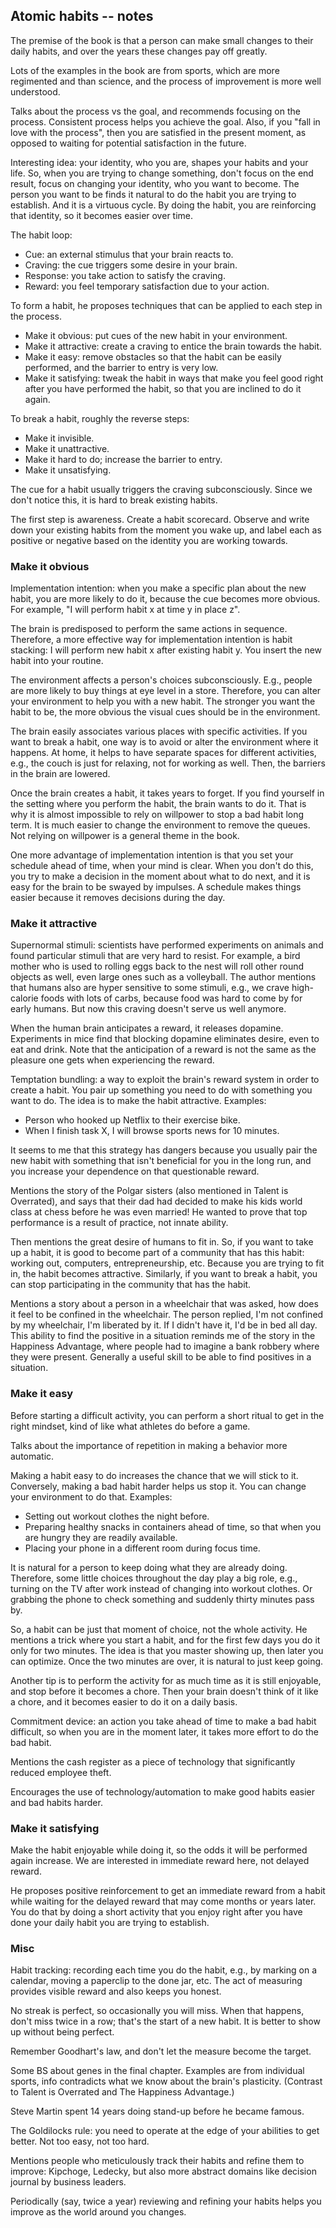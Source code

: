 ## Atomic habits -- notes

The premise of the book is that a person can make small changes to their daily
habits, and over the years these changes pay off greatly.

Lots of the examples in the book are from sports, which are more regimented and
than science, and the process of improvement is more well understood.

Talks about the process vs the goal, and recommends focusing on the process.
Consistent process helps you achieve the goal.
Also, if you "fall in love with the process", then you are satisfied in the
present moment, as opposed to waiting for potential satisfaction in the future.

Interesting idea: your identity, who you are, shapes your habits and your life.
So, when you are trying to change something, don't focus on the end result,
focus on changing your identity, who you want to become.
The person you want to be finds it natural to do the habit you are trying to
establish.
And it is a virtuous cycle.
By doing the habit, you are reinforcing that identity, so it becomes easier over
time.

The habit loop:

* Cue: an external stimulus that your brain reacts to.
* Craving: the cue triggers some desire in your brain.
* Response: you take action to satisfy the craving.
* Reward: you feel temporary satisfaction due to your action.

To form a habit, he proposes techniques that can be applied to each step in the
process.

* Make it obvious: put cues of the new habit in your environment.
* Make it attractive: create a craving to entice the brain towards the habit.
* Make it easy: remove obstacles so that the habit can be easily performed, and
  the barrier to entry is very low.
* Make it satisfying: tweak the habit in ways that make you feel good right
  after you have performed the habit, so that you are inclined to do it again.

To break a habit, roughly the reverse steps:

* Make it invisible.
* Make it unattractive.
* Make it hard to do; increase the barrier to entry.
* Make it unsatisfying.

The cue for a habit usually triggers the craving subconsciously.
Since we don't notice this, it is hard to break existing habits.

The first step is awareness.
Create a habit scorecard.
Observe and write down your existing habits from the moment you wake up, and
label each as positive or negative based on the identity you are working
towards.

### Make it obvious

Implementation intention: when you make a specific plan about the new habit, you
are more likely to do it, because the cue becomes more obvious.
For example, "I will perform habit x at time y in place z".

The brain is predisposed to perform the same actions in sequence.
Therefore, a more effective way for implementation intention is habit stacking:
I will perform new habit x after existing habit y.
You insert the new habit into your routine.

The environment affects a person's choices subconsciously.
E.g., people are more likely to buy things at eye level in a store.
Therefore, you can alter your environment to help you with a new habit.
The stronger you want the habit to be, the more obvious the visual cues should
be in the environment.

The brain easily associates various places with specific activities.
If you want to break a habit, one way is to avoid or alter the environment where
it happens.
At home, it helps to have separate spaces for different activities, e.g., the
couch is just for relaxing, not for working as well.
Then, the barriers in the brain are lowered.

Once the brain creates a habit, it takes years to forget.
If you find yourself in the setting where you perform the habit, the brain wants
to do it.
That is why it is almost impossible to rely on willpower to stop a bad habit
long term.
It is much easier to change the environment to remove the queues.
Not relying on willpower is a general theme in the book.

One more advantage of implementation intention is that you set your schedule
ahead of time, when your mind is clear.
When you don't do this, you try to make a decision in the moment about what to
do next, and it is easy for the brain to be swayed by impulses.
A schedule makes things easier because it removes decisions during the day.

### Make it attractive

Supernormal stimuli: scientists have performed experiments on animals and found
particular stimuli that are very hard to resist.
For example, a bird mother who is used to rolling eggs back to the nest will
roll other round objects as well, even large ones such as a volleyball.
The author mentions that humans also are hyper sensitive to some stimuli, e.g.,
we crave high-calorie foods with lots of carbs, because food was hard to come by
for early humans.
But now this craving doesn't serve us well anymore.

When the human brain anticipates a reward, it releases dopamine.
Experiments in mice find that blocking dopamine eliminates desire, even to eat
and drink.
Note that the anticipation of a reward is not the same as the pleasure one gets
when experiencing the reward.

Temptation bundling: a way to exploit the brain's reward system in order to
create a habit.
You pair up something you need to do with something you want to do.
The idea is to make the habit attractive. Examples:

* Person who hooked up Netflix to their exercise bike.
* When I finish task X, I will browse sports news for 10 minutes.

It seems to me that this strategy has dangers because you usually pair the new
habit with something that isn't beneficial for you in the long run, and you
increase your dependence on that questionable reward.

Mentions the story of the Polgar sisters (also mentioned in Talent is
Overrated), and says that their dad had decided to make his kids world class at
chess before he was even married!
He wanted to prove that top performance is a result of practice, not innate
ability.

Then mentions the great desire of humans to fit in.
So, if you want to take up a habit, it is good to become part of a community
that has this habit: working out, computers, entrepreneurship, etc.
Because you are trying to fit in, the habit becomes attractive.
Similarly, if you want to break a habit, you can stop participating in the
community that has the habit.

Mentions a story about a person in a wheelchair that was asked, how does it feel
to be confined in the wheelchair.
The person replied, I'm not confined by my wheelchair, I'm liberated by it.
If I didn't have it, I'd be in bed all day.
This ability to find the positive in a situation reminds me of the story in the
Happiness Advantage, where people had to imagine a bank robbery where they were
present.
Generally a useful skill to be able to find positives in a situation.

### Make it easy

Before starting a difficult activity, you can perform a short ritual to get in
the right mindset, kind of like what athletes do before a game.

Talks about the importance of repetition in making a behavior more automatic.

Making a habit easy to do increases the chance that we will stick to it.
Conversely, making a bad habit harder helps us stop it.
You can change your environment to do that. Examples:

* Setting out workout clothes the night before.
* Preparing healthy snacks in containers ahead of time, so that when you are
  hungry they are readily available.
* Placing your phone in a different room during focus time.

It is natural for a person to keep doing what they are already doing.
Therefore, some little choices throughout the day play a big role, e.g., turning
on the TV after work instead of changing into workout clothes.
Or grabbing the phone to check something and suddenly thirty minutes pass by.

So, a habit can be just that moment of choice, not the whole activity.
He mentions a trick where you start a habit, and for the first few days you do
it only for two minutes.
The idea is that you master showing up, then later you can optimize.
Once the two minutes are over, it is natural to just keep going.

Another tip is to perform the activity for as much time as it is still
enjoyable, and stop before it becomes a chore.
Then your brain doesn't think of it like a chore, and it becomes easier to do it
on a daily basis.

Commitment device: an action you take ahead of time to make a bad habit
difficult, so when you are in the moment later, it takes more effort to do the
bad habit.

Mentions the cash register as a piece of technology that significantly reduced
employee theft.

Encourages the use of technology/automation to make good habits easier and bad
habits harder.

### Make it satisfying

Make the habit enjoyable while doing it, so the odds it will be performed again
increase.
We are interested in immediate reward here, not delayed reward.

He proposes positive reinforcement to get an immediate reward from a habit while
waiting for the delayed reward that may come months or years later.
You do that by doing a short activity that you enjoy right after you have done
your daily habit you are trying to establish.

### Misc

Habit tracking: recording each time you do the habit, e.g., by marking on a
calendar, moving a paperclip to the done jar, etc.
The act of measuring provides visible reward and also keeps you honest.

No streak is perfect, so occasionally you will miss.
When that happens, don't miss twice in a row; that's the start of a new habit.
It is better to show up without being perfect.

Remember Goodhart's law, and don't let the measure become the target.

Some BS about genes in the final chapter.
Examples are from individual sports, info contradicts what we know about the
brain's plasticity.
(Contrast to Talent is Overrated and The Happiness Advantage.)

Steve Martin spent 14 years doing stand-up before he became famous.

The Goldilocks rule: you need to operate at the edge of your abilities to get
better.
Not too easy, not too hard.

Mentions people who meticulously track their habits and refine them to improve:
Kipchoge, Ledecky, but also more abstract domains like decision journal by
business leaders.

Periodically (say, twice a year) reviewing and refining your habits helps you
improve as the world around you changes.

